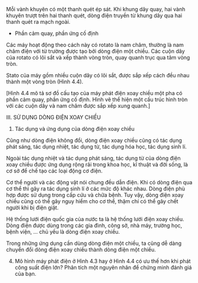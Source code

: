 Mỗi vành khuyên có một thanh quét ép sát. Khi khung dây quay, hai vành khuyên trượt trên hai thanh quét, dòng điện truyền từ khung dây qua hai thanh quét ra mạch ngoài.

+ Phần cảm quay, phần ứng cố định

Các máy hoạt động theo cách này có rotato là nam châm, thường là nam châm điện với từ trường được tạo bởi dòng điện một chiều. Các cuộn dây của rotato có lõi sắt và xếp thành vòng tròn, quay quanh trục qua tâm vòng tròn.

Stato của máy gồm nhiều cuộn dây có lõi sắt, được sắp xếp cách đều nhau thành một vòng tròn (Hình 4.4).

[Hình 4.4 mô tả sơ đồ cấu tạo của máy phát điện xoay chiều một pha có phần cảm quay, phần ứng cố định. Hình vẽ thể hiện một cấu trúc hình tròn với các cuộn dây và nam châm được sắp xếp xung quanh.]

III. SỬ DỤNG DÒNG ĐIỆN XOAY CHIỀU

1. Tác dụng và ứng dụng của dòng điện xoay chiều

Cũng như dòng điện không đổi, dòng điện xoay chiều cũng có tác dụng phát sáng, tác dụng nhiệt, tác dụng từ, tác dụng hóa học, tác dụng sinh lí.

Ngoài tác dụng nhiệt và tác dụng phát sáng, tác dụng từ của dòng điện xoay chiều được ứng dụng rộng rãi trong khoa học, kĩ thuật và đời sống, là cơ sở để chế tạo các loại động cơ điện.

Cơ thể người và các động vật nói chung đều dẫn điện. Khi có dòng điện qua cơ thể thì gây ra tác dụng sinh lí ở các mức độ khác nhau. Dòng điện phù hợp được sử dụng trong cấp cứu và chữa bệnh. Tuy vậy, dòng điện xoay chiều cũng có thể gây nguy hiểm cho cơ thể, thậm chí có thể gây chết người khi bị điện giật.

Hệ thống lưới điện quốc gia của nước ta là hệ thống lưới điện xoay chiều. Dòng điện được dùng trong các gia đình, công sở, nhà máy, trường học, bệnh viện, ... chủ yếu là dòng điện xoay chiều.

Trong những ứng dụng cần dùng dòng điện một chiều, ta cũng dễ dàng chuyển đổi dòng điện xoay chiều thành dòng điện một chiều.

4. Mô hình máy phát điện ở Hình 4.3 hay ở Hình 4.4 có ưu thế hơn khi phát công suất điện lớn? Phân tích một nguyên nhân để chứng minh đánh giá của bạn.